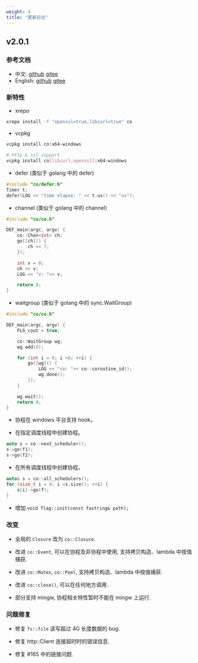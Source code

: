 ```yaml
---
weight: 4
title: "更新日志"
---
```



## v2.0.1


### 参考文档

- 中文: [github](https://idealvin.github.io/cn/about/co/) [gitee](https://idealvin.gitee.io/cn/about/co/)
- English: [github](https://idealvin.github.io/en/about/co/) [gitee](https://idealvin.gitee.io/en/about/co/)



### 新特性

- xrepo
```sh
xrepo install -f "openssl=true,libcurl=true" co
```

- vcpkg
```sh
vcpkg install co:x64-windows

# http & ssl support
vcpkg install co[libcurl,openssl]:x64-windows
```

- defer (类似于 golang 中的 defer)
```cpp
#include "co/defer.h"
Timer t;
defer(LOG << "time elapse: " << t.us() << "us");
```

- channel (类似于 golang 中的 channel)
```cpp
#include "co/co.h"

DEF_main(argc, argv) {
    co::Chan<int> ch;
    go([ch]() {
        ch << 7;
    });

    int v = 0;
    ch >> v;
    LOG << "v: "<< v;

    return 0;
}
```

- waitgroup (类似于 golang 中的 sync.WaitGroup)
```cpp
#include "co/co.h"

DEF_main(argc, argv) {
    FLG_cout = true;

    co::WaitGroup wg;
    wg.add(8);

    for (int i = 0; i <8; ++i) {
        go([wg]() {
            LOG << "co: "<< co::coroutine_id();
            wg.done();
        });
    }

    wg.wait();
    return 0;
}
```

- 协程在 windows 平台支持 hook。

- 在指定调度线程中创建协程。
```cpp
auto s = co::next_scheduler();
s->go(f1);
s->go(f2);
```

- 在所有调度线程中创建协程。
```cpp
auto& s = co::all_schedulers();
for (size_t i = 0; i <s.size(); ++i) {
    s[i]->go(f);
}
```

- 增加 `void flag::init(const fastring& path);`



### 改变

- 全局的 `Closure` 改为 `co::Closure`.

- 改进 `co::Event`, 可以在协程及非协程中使用, 支持拷贝构造、lambda 中按值捕获.

- 改进 `co::Mutex`, `co::Pool`, 支持拷贝构造、lambda 中按值捕获.

- 改进 `co::close()`, 可以在任何地方调用.

- 部分支持 mingw, 协程相关特性暂时不能在 mingw 上运行.



### 问题修复

- 修复 `fs::file` 读写超过 4G 长度数据的 bug.

- 修复 http::Client 连接超时时的错误信息.

- 修复 #165 中的链接问题.
